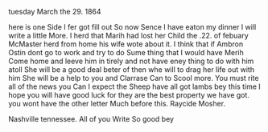 tuesday March the 29. 1864

here is one Side I fer got fill out So now Sence I have eaton my dinner I will write a little More. I herd that Marih had lost her Child the .22. of febuary McMaster herd from home his wife wote about it. I think that if Ambron Ostin dont go to work and try to do Sume thing that I would have Merih Come home and leeve him in tirely and not have eney thing to do with him atoll  She will be a good deal beter of then whe will to drag her life out with him  She will be a help to you and Clarrase Can to Scool more. You must rite all of the news you Can  I expect the Sheep have all got lambs bey this time  I hope you will have good luck for they are the best property we have got. you wont have the other letter Much before this. Raycide Mosher. 

Nashville tennessee. All of you Write So good bey